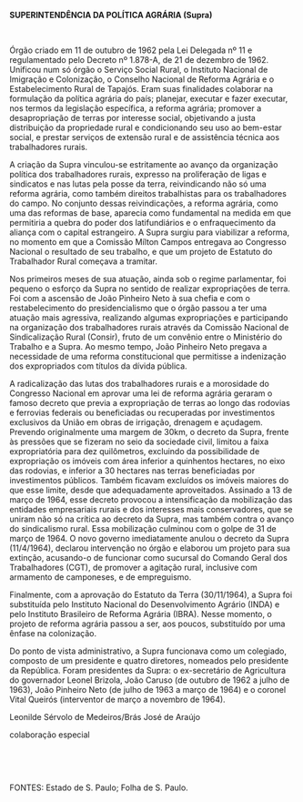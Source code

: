 **SUPERINTENDÊNCIA DA POLÍTICA AGRÁRIA (Supra)**

 

Órgão criado em 11 de outubro de 1962 pela Lei Delegada nº 11 e
regulamentado pelo Decreto nº 1.878-A, de 21 de dezembro de 1962.
Unificou num só órgão o Serviço Social Rural, o Instituto Nacional de
Imigração e Colonização, o Conselho Nacional de Reforma Agrária e o
Estabelecimento Rural de Tapajós. Eram suas finalidades colaborar na
formulação da política agrária do país; planejar, executar e fazer
executar, nos termos da legislação específica, a reforma agrária;
promover a desapropriação de terras por interesse social, objetivando a
justa distribuição da propriedade rural e condicionando seu uso ao
bem-estar social, e prestar serviços de extensão rural e de assistência
técnica aos trabalhadores rurais.

A criação da Supra vinculou-se estritamente ao avanço da organização
política dos trabalhadores rurais, expresso na proliferação de ligas e
sindicatos e nas lutas pela posse da terra, reivindicando não só uma
reforma agrária, como também direitos trabalhistas para os trabalhadores
do campo. No conjunto dessas reivindicações, a reforma agrária, como uma
das reformas de base, aparecia como fundamental na medida em que
permitiria a quebra do poder dos latifundiários e o enfraquecimento da
aliança com o capital estrangeiro. A Supra surgiu para viabilizar a
reforma, no momento em que a Comissão Mílton Campos entregava ao
Congresso Nacional o resultado de seu trabalho, e que um projeto de
Estatuto do Trabalhador Rural começava a tramitar.

Nos primeiros meses de sua atuação, ainda sob o regime parlamentar, foi
pequeno o esforço da Supra no sentido de realizar expropriações de
terra. Foi com a ascensão de João Pinheiro Neto à sua chefia e com o
restabelecimento do presidencialismo que o órgão passou a ter uma
atuação mais agressiva, realizando algumas expropriações e participando
na organização dos trabalhadores rurais através da Comissão Nacional de
Sindicalização Rural (Consir), fruto de um convênio entre o Ministério
do Trabalho e a Supra. Ao mesmo tempo, João Pinheiro Neto pregava a
necessidade de uma reforma constitucional que permitisse a indenização
dos expropriados com títulos da dívida pública.

A radicalização das lutas dos trabalhadores rurais e a morosidade do
Congresso Nacional em aprovar uma lei de reforma agrária geraram o
famoso decreto que previa a expropriação de terras ao longo das rodovias
e ferrovias federais ou beneficiadas ou recuperadas por investimentos
exclusivos da União em obras de irrigação, drenagem e açudagem. Prevendo
originalmente uma margem de 30km, o decreto da Supra, frente às pressões
que se fizeram no seio da sociedade civil, limitou a faixa
expropriatória para dez quilômetros, excluindo da possibilidade de
expropriação os imóveis com área inferior a quinhentos hectares, no eixo
das rodovias, e inferior a 30 hectares nas terras beneficiadas por
investimentos públicos. Também ficavam excluídos os imóveis maiores do
que esse limite, desde que adequadamente aproveitados. Assinado a 13 de
março de 1964, esse decreto provocou a intensificação da mobilização das
entidades empresariais rurais e dos interesses mais conservadores, que
se uniram não só na crítica ao decreto da Supra, mas também contra o
avanço do sindicalismo rural. Essa mobilização culminou com o golpe de
31 de março de 1964. O novo governo imediatamente anulou o decreto da
Supra (11/4/1964), declarou intervenção no órgão e elaborou um projeto
para sua extinção, acusando-o de funcionar como sucursal do Comando
Geral dos Trabalhadores (CGT), de promover a agitação rural, inclusive
com armamento de camponeses, e de empreguismo.

Finalmente, com a aprovação do Estatuto da Terra (30/11/1964), a Supra
foi substituída pelo Instituto Nacional do Desenvolvimento Agrário
(INDA) e pelo Instituto Brasileiro de Reforma Agrária (IBRA). Nesse
momento, o projeto de reforma agrária passou a ser, aos poucos,
substituído por uma ênfase na colonização.

Do ponto de vista administrativo, a Supra funcionava como um colegiado,
composto de um presidente e quatro diretores, nomeados pelo presidente
da República. Foram presidentes da Supra: o ex-secretário de Agricultura
do governador Leonel Brizola, João Caruso (de outubro de 1962 a julho de
1963), João Pinheiro Neto (de julho de 1963 a março de 1964) e o coronel
Vital Queirós (interventor de março a novembro de 1964).

Leonilde Sérvolo de Medeiros/Brás José de Araújo

colaboração especial

 

 

FONTES: Estado de S. Paulo; Folha de S. Paulo.

 
